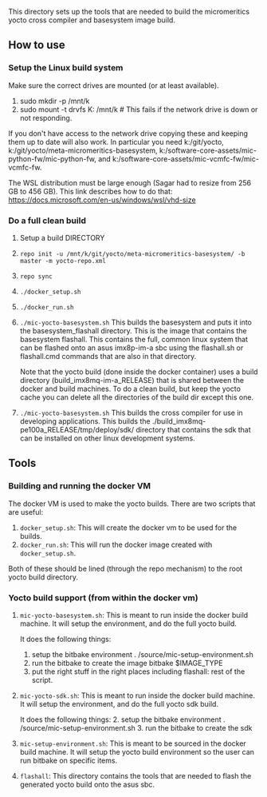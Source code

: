 This directory sets up the tools that are needed to build the
micromeritics yocto cross compiler and basesystem image build.

## How to use

### Setup the Linux build system
Make sure the correct drives are mounted (or at least available).
1. sudo mkdir -p /mnt/k
2. sudo mount -t drvfs K: /mnt/k # This fails if the network drive is down or not responding.

If you don't have access to the network drive copying these and
keeping them up to date will also work. In particular you need
k:/git/yocto, k:/git/yocto/meta-micromeritics-basesystem,
k:/software-core-assets/mic-python-fw/mic-python-fw, and
k:/software-core-assets/mic-vcmfc-fw/mic-vcmfc-fw.

The WSL distribution must be large enough (Sagar had to resize from 256 GB to
456 GB).  This link describes how to do that: https://docs.microsoft.com/en-us/windows/wsl/vhd-size

### Do a full clean build
1. Setup a build DIRECTORY
2. `repo init -u /mnt/k/git/yocto/meta-micromeritics-basesystem/ -b master -m yocto-repo.xml`
3. `repo sync`
5. `./docker_setup.sh`
6. `./docker_run.sh`
7. `./mic-yocto-basesystem.sh` This builds the basesystem and puts it
   into the basesystem_flashall directory.  This is the image that
   contains the basesystem flashall.  This contains the full, common
   linux system that can be flashed onto an asus imx8p-im-a sbc using
   the flashall.sh or flashall.cmd commands that are also in that
   directory.

   Note that the yocto build (done inside the docker container) uses a build
   directory (build_imx8mq-im-a_RELEASE) that is shared between the docker and
   build machines.  To do a clean build, but keep the yocto cache you can
   delete all the directories of the build dir except this one.
8. `./mic-yocto-basesystem.sh` This builds the cross compiler for use
   in developing applications.  This builds the
   ./build_imx8mq-pe100a_RELEASE/tmp/deploy/sdk/ directory that
   contains the sdk that can be installed on other linux development systems.

## Tools
### Building and running the docker VM
The docker VM is used to make the yocto builds.  There are two scripts that
are useful:

1. `docker_setup.sh`: This will create the docker vm to be used for the builds.
2. `docker_run.sh`: This will run the docker image created with `docker_setup.sh`.

Both of these should be lined (through the repo mechanism) to the root yocto
build directory.

### Yocto build support (from within the docker vm)
1. `mic-yocto-basesystem.sh`: This is meant to run inside the docker build machine.
   It will setup the environment, and do the full yocto build.

   It does the following things:
   1. setup the bitbake environment . /source/mic-setup-environment.sh
   2. run the bitbake to create the image bitbake $IMAGE_TYPE
   3. put the right stuff in the right places including flashall: rest of the script.

1. `mic-yocto-sdk.sh`: This is meant to run inside the docker build machine.
   It will setup the environment, and do the full yocto sdk build.

   It does the following things:
   2. setup the bitbake environment . /source/mic-setup-environment.sh
   3. run the bitbake to create the sdk

3. `mic-setup-environment.sh`: This is meant to be sourced in the docker build
   machine.  It will setup the yocto build environment so the user can run bitbake
   on specific items.

4. `flashall`: This directory contains the tools that are needed to flash the
   generated yocto build onto the asus sbc.

